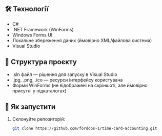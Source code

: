 ## 🛠️ Технології
- C#
- .NET Framework (WinForms)
- Windows Forms UI
- Локальне збереження даних (ймовірно XML/файлова система)
- Visual Studio

## 📂 Структура проєкту
- .sln файл — рішення для запуску в Visual Studio
- .jpg, .png, .ico — ресурси інтерфейсу користувача
- Форми WinForms (не відображені на скріншоті, але ймовірно присутні у підкаталогах)

## 🚀 Як запустити
1. Склонуйте репозиторій:
   ```bash
   git clone https://github.com/forddos-1/time-card-accounting.git

